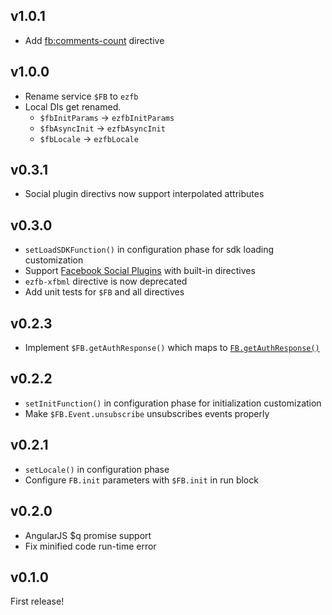 ## v1.0.1

* Add [fb:comments-count](https://developers.facebook.com/docs/plugins/comments/#faqcount) directive

## v1.0.0

* Rename service `$FB` to `ezfb`
* Local DIs get renamed.
  * `$fbInitParams` -> `ezfbInitParams`
  * `$fbAsyncInit` -> `ezfbAsyncInit`
  * `$fbLocale` -> `ezfbLocale`

## v0.3.1

* Social plugin directivs now support interpolated attributes

## v0.3.0

* `setLoadSDKFunction()` in configuration phase for sdk loading customization
* Support [Facebook Social Plugins](https://developers.facebook.com/docs/plugins) with built-in directives
* `ezfb-xfbml` directive is now deprecated
* Add unit tests for `$FB` and all directives

## v0.2.3

* Implement `$FB.getAuthResponse()` which maps to [`FB.getAuthResponse()`](https://developers.facebook.com/docs/reference/javascript/FB.getAuthResponse/)

## v0.2.2

* `setInitFunction()` in configuration phase for initialization customization
* Make `$FB.Event.unsubscribe` unsubscribes events properly

## v0.2.1

* `setLocale()` in configuration phase
* Configure `FB.init` parameters with `$FB.init` in run block

## v0.2.0

* AngularJS $q promise support
* Fix minified code run-time error

## v0.1.0

First release!
